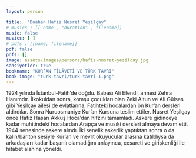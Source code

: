 ```yaml
---
layout: person

title:  "Duahan Hafız Nusret Yeşilçay"
# musics : [[ name , "duration" , filename]]
music: false
musics: [ ]
# pdfs : [[name, filename]]
pdf: false
pdfs: []
image: assets/images/persons/hafiz-nusret-yesilcay.jpg
sahsiyetler: true
bookname: "KUR’AN TİLÂVETİ VE TÜRK TAVRI"
book-image: "turk-tavri/turk-tavri-1.png"
---
```


1924 yılında İstanbul-Fatih’de doğdu. Babası Ali Efendi, annesi Zehra Hanımdır.
İlkokuldan sonra, komşu çocukları olan Zeki Altun ve Ali Gülses gibi Yeşilçay ailesi de evlatlarına, Fatihteki hocalardan ön Kur’an dersleri aldırdılar. Sonra Nuruosmaniye Kur’an Kursuna teslim ettiler. Nusret Yeşilçay önce Hafız Hasan Akkuş Hoca’dan hıfzını tamamladı. Askere gidinceye kadar muhitindeki hocalardan Arapça ve musıki dersleri almaya devam etti. 
1944 senesinde askere alındı. İki senelik askerlik yaptıktan sonra o da kalın/bariton sesiyle Kur’an ve mevlit okuyucular arasına katıldıysa da arkadaşları kadar başarılı olamadığını anlayınca, cesareti ve girişkenliği ile hitabet alanına yöneldi. 